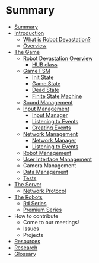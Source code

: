 # Summary

* [Summary](README.md)
* [Introduction](introduction.md)
  * [What is Robot Devastation?](what-is-robot-devastation.md)
  * [Overview](overview.md)
* [The Game](software.md)
  * [Robot Devastation Overview](general-architecture.md)
    * [HUB class](general-architecture/hub-class.md)
  * [Game FSM](game-fsm.md)
    * [Init State](init-state.md)
    * [Game State](game-state.md)
    * [Dead State](dead-state.md)
    * [Finite State Machine](finite-state-machine.md)
  * [Sound Management](sound-management.md)
  * [Input Management](input-management.md)
    * [Input Manager](input-management/input-manager.md)
    * [Listening to Events](input-management/listening-to-events.md)
    * [Creating Events](input-management/creating-events.md)
  * [Network Management](network-management.md)
    * [Network Manager](network-manager.md)
    * [Listening to Events](listening-to-events.md)
  * [Robot Management](robot-management.md)
  * [User Interface Management](user-interface-management.md)
  * Camera Management
  * [Data Management](data-management.md)
  * [Tests](tests.md)
* [The Server](the-server.md)
  * [Network Protocol](the-server/network-protocol.md)
* [The Robots](robots.md)
  * [Rd Series](rd-series.md)
  * [Premium Series](premium_series.md)
* How to contribute
  * Come to our meetings!
  * Issues
  * Projects
* [Resources](resources.md)
* [Research](research.md)
* [Glossary](GLOSSARY.md)

